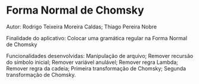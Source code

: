 Forma Normal de Chomsky
=========

Autor:
	Rodrigo Teixeira Moreira Caldas;
	Thiago Pereira Nobre

Finalidade do aplicativo: 
	Colocar uma gramática regular na Forma Normal de Chomsky
		
Funcionalidades desenvolvidas:
	Manipulação de arquivo;
	Remover recursão do símbolo inicial;
	Remover variável anulável;
	Remover regra Lambda;
	Remover regra da cadeia;
	Primeira transformação de Chomsky;
	Segunda transformação de Chomsky.